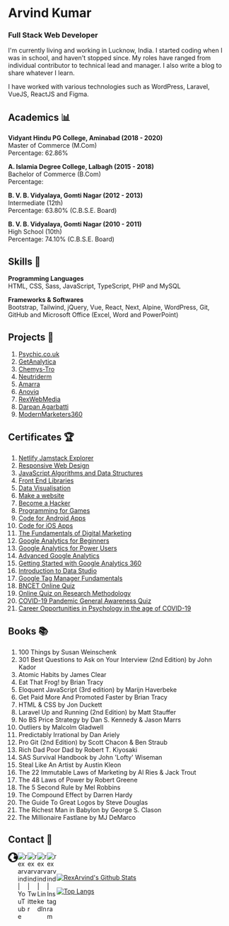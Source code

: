 # Arvind Kumar

### Full Stack Web Developer

I'm currently living and working in Lucknow, India.
I started coding when I was in school, and haven't stopped since.
My roles have ranged from individual contributor to technical lead and manager.
I also write a blog to share whatever I learn.

I have worked with various technologies such as WordPress, Laravel, VueJS, ReactJS and Figma.


## Academics :bar_chart:

**Vidyant Hindu PG College, Aminabad (2018 - 2020)** \
Master of Commerce (M.Com) \
Percentage: 62.86%

**A. Islamia Degree College, Lalbagh (2015 - 2018)** \
Bachelor of Commerce (B.Com) \
Percentage:

**B. V. B. Vidyalaya, Gomti Nagar (2012 - 2013)** \
Intermediate (12th) \
Percentage: 63.80% (C.B.S.E. Board)

**B. V. B. Vidyalaya, Gomti Nagar (2010 - 2011)** \
High School (10th) \
Percentage: 74.10% (C.B.S.E. Board)

<!---
**Certificates** \
Google, Analytics Academy, HubSpot Academy, etc. \
All 20+ certificates in pdf are on GitHub profile (@rexarvind)
-->


## Skills :gem:

**Programming Languages** \
HTML, CSS, Sass, JavaScript, TypeScript, PHP and MySQL

**Frameworks & Softwares** \
Bootstrap, Tailwind, jQuery, Vue, React, Next, Alpine, WordPress, Git, GitHub and Microsoft Office (Excel, Word and PowerPoint)


## Projects :file_folder:

1. [Psychic.co.uk](https://www.psychic.co.uk/)
2. [GetAnalytica](https://getanalytica.com/)
3. [Chemys-Tro](http://chemys-tro.com/)
4. [Neutriderm](https://www.neutriderm.com.au/)
5. [Amarra](https://www.amarra.com/)
6. [Anoviq](http://anoviq.com/)
7. [RexWebMedia](https://rexwebmedia.web.app/)
8. [Darpan Agarbatti](https://darpanagarbatti.web.app)
9. [ModernMarketers360](https://www.modernmarketers360.com/)


## Certificates :trophy:

1. [Netlify Jamstack Explorer](certificates/netlify-jamstack-explorers.pdf)
1. [Responsive Web Design](https://www.freecodecamp.org/certification/rexarvind/responsive-web-design)
1. [JavaScript Algorithms and Data Structures](https://www.freecodecamp.org/certification/rexarvind/javascript-algorithms-and-data-structures)
1. [Front End Libraries](https://www.freecodecamp.org/certification/rexarvind/front-end-libraries)
1. [Data Visualisation](https://www.freecodecamp.org/certification/rexarvind/data-visualization)
1. [Make a website](certificates/mimo-make-a-website.pdf)
1. [Become a Hacker](certificates/mimo-become-a-hacker.pdf)
1. [Programming for Games](certificates/mimo-programming-for-games.pdf)
1. [Code for Android Apps](certificates/mimo-code-for-android-apps.pdf)
1. [Code for iOS Apps](certificates/mimo-code-for-ios-apps.pdf)
1. [The Fundamentals of Digital Marketing](certificates/the-fundamentals-of-digital-marketing.pdf)
1. [Google Analytics for Beginners](certificates/google-analytics-for-beginners.pdf)
1. [Google Analytics for Power Users](certificates/google-analytics-for-power-users.pdf)
1. [Advanced Google Analytics](certificates/advanced-google-analytics.pdf)
1. [Getting Started with Google Analytics 360](certificates/getting-started-with-google-analytics-360.pdf)
1. [Introduction to Data Studio](certificates/introduction-to-data-studio.pdf)
1. [Google Tag Manager Fundamentals](certificates/google-tag-manager-fundamentals.pdf)
1. [BNCET Online Quiz](certificates/bncet-online-quiz.pdf)
1. [Online Quiz on Research Methodology](certificates/online-quiz-on-research-methodology.pdf)
1. [COVID-19 Pandemic General Awareness Quiz](certificates/covid-19-pandemic-general-awareness-quiz.pdf)
1. [Career Opportunities in Psychology in the age of COVID-19](certificates/career-opportunities-in-psychology-in-the-age-of-covid-19.pdf)


## Books :books:

1. 100 Things by Susan Weinschenk
1. 301 Best Questions to Ask on Your Interview (2nd Edition) by John Kador
1. Atomic Habits by James Clear
1. Eat That Frog! by Brian Tracy
1. Eloquent JavaScript (3rd edition) by Marijn Haverbeke
1. Get Paid More And Promoted Faster by Brian Tracy
1. HTML & CSS by Jon Duckett
1. Laravel Up and Running (2nd Edition) by Matt Stauffer
1. No BS Price Strategy by Dan S. Kennedy & Jason Marrs
1. Outliers by Malcolm Gladwell
1. Predictably Irrational by Dan Ariely
1. Pro Git (2nd Edition) by Scott Chacon & Ben Straub
1. Rich Dad Poor Dad by Robert T. Kiyosaki
1. SAS Survival Handbook by John 'Lofty' Wiseman
1. Steal Like An Artist by Austin Kleon
1. The 22 Immutable Laws of Marketing by Al Ries & Jack Trout
1. The 48 Laws of Power by Robert Greene
1. The 5 Second Rule by Mel Robbins
1. The Compound Effect by Darren Hardy
1. The Guide To Great Logos by Steve Douglas
1. The Richest Man in Babylon by George S. Clason
1. The Millionaire Fastlane by MJ DeMarco


## Contact :postbox:

[<img align="left" alt="rexarvind | Website" width="22px" src="https://raw.githubusercontent.com/iconic/open-iconic/master/svg/globe.svg" />][website]
[<img align="left" alt="rexarvind | YouTube" width="22px" src="https://cdn.jsdelivr.net/npm/simple-icons@v3/icons/youtube.svg" />][youtube]
[<img align="left" alt="rexarvind | Twitter" width="22px" src="https://cdn.jsdelivr.net/npm/simple-icons@v3/icons/twitter.svg" />][twitter]
[<img align="left" alt="rexarvind | LinkedIn" width="22px" src="https://cdn.jsdelivr.net/npm/simple-icons@v3/icons/linkedin.svg" />][linkedin]
[<img align="left" alt="rexarvind | Instagram" width="22px" src="https://cdn.jsdelivr.net/npm/simple-icons@v3/icons/instagram.svg" />][instagram]
<br /><br />

[![RexArvind's Github Stats](https://github-readme-stats.vercel.app/api?username=rexarvind&show_icons=true&hide_border=true)](#!)

[![Top Langs](https://github-readme-stats.vercel.app/api/top-langs/?username=rexarvind&hide=html&layout=compact&hide_border=true)](#!)


<!--

## Contact
Whatsapp: (+91) 8181 040 977
Email: thatisarvind@gmail.com
GitHub: https://github.com/rexarvind

## Other Details

**Date of Birth**
6 June, 1997

**Marital Status**
Unmarried/Single

**Address**
.........................



## Declaration
I hereby declare that the information stated above is true to the best of my knowledge.

Date: .........................                      (Arvind Kumar)


-->


[website]: https://rexarvind.web.app
[twitter]: https://twitter.com/RexWebMedia
[youtube]: https://youtube.com/rexarvind
[instagram]: https://instagram.com/rexarvind
[linkedin]: https://linkedin.com/in/rexwebmedia
[blog]: https://rexarvind.blogspot.com
